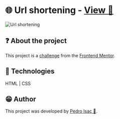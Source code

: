 # 🌐 Url shortening - [View 🔗](https://pedro-isacss.github.io/projects/frontend/url-shortening/index.html)
![Url shortening](https://i.pinimg.com/564x/0f/4d/13/0f4d13071d2790feb09b9a50a1a42cd7.jpg)

## ❓ About the project
This project is a [challenge](https://www.frontendmentor.io/challenges/url-shortening-api-landing-page-2ce3ob-G) from the [Frontend Mentor](https://www.frontendmentor.io/).

## 🧱 Technologies
HTML | CSS

## 😁 Author
This project was developed by [Pedro Isac 🔗](https://pedro-isacss.github.io/).
